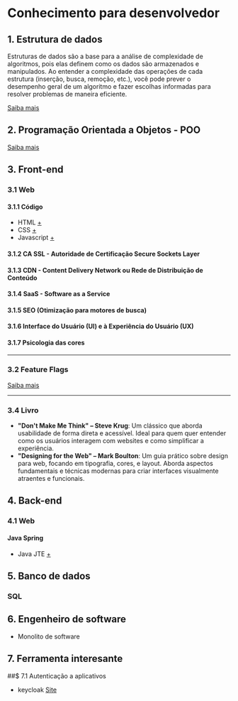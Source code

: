 # Conhecimento para desenvolvedor

## 1. Estrutura de dados
Estruturas de dados são a base para a análise de complexidade de algoritmos, pois elas definem como os dados são armazenados e manipulados. Ao entender a complexidade das operações de cada estrutura (inserção, busca, remoção, etc.), você pode prever o desempenho geral de um algoritmo e fazer escolhas informadas para resolver problemas de maneira eficiente.

[Saiba mais](https://github.com/JandersonMota/estrutura-de-dados)

## 2. Programação Orientada a Objetos - POO
[Saiba mais](https://github.com/JandersonMota/programacao-orientada-objetos)

## 3. Front-end
### 3.1 Web
#### 3.1.1 Código
- HTML [+](https://github.com/JandersonMota/ifba-oficina-html_css)
- CSS [+](https://github.com/JandersonMota/ifba-oficina-html_css)
- Javascript [+](https://github.com/JandersonMota/estudando-javascript)

#### 3.1.2 CA SSL - Autoridade de Certificação Secure Sockets Layer
#### 3.1.3 CDN - Content Delivery Network ou Rede de Distribuição de Conteúdo
#### 3.1.4 SaaS - Software as a Service
#### 3.1.5 SEO (Otimização para motores de busca)
#### 3.1.6 Interface do Usuário (UI) e à Experiência do Usuário (UX)
#### 3.1.7 Psicologia das cores
---
### 3.2 Feature Flags
[Saiba mais](https://github.com/JandersonMota/desenvolvedor/tree/main/front-end)

---
### 3.4 Livro
- **"Don't Make Me Think" – Steve Krug**:
  Um clássico que aborda usabilidade de forma direta e acessível. Ideal para quem quer entender como os usuários interagem com websites e como simplificar a experiência.
- **"Designing for the Web" – Mark Boulton**:
  Um guia prático sobre design para web, focando em tipografia, cores, e layout. Aborda aspectos fundamentais e técnicas modernas para criar interfaces visualmente atraentes e funcionais.


## 4. Back-end
### 4.1 Web
#### Java Spring
- Java JTE [+](https://foojay.io/today/spring-boot-java-template-engine-jte/)

## 5. Banco de dados
### SQL

## 6. Engenheiro de software
- Monolito de software

## 7. Ferramenta interesante
##$ 7.1 Autenticação a aplicativos
- keycloak [Site](https://www.keycloak.org/)
